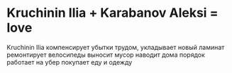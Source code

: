 # Kruchinin Ilia + Karabanov Aleksi = love
Kruchinin Ilia
компенсирует убытки трудом, укладывает новый ламинат
ремонтирует велосипеды
выносит мусор 
наводит дома порядок
работает на убер
покупает еду и одежду
